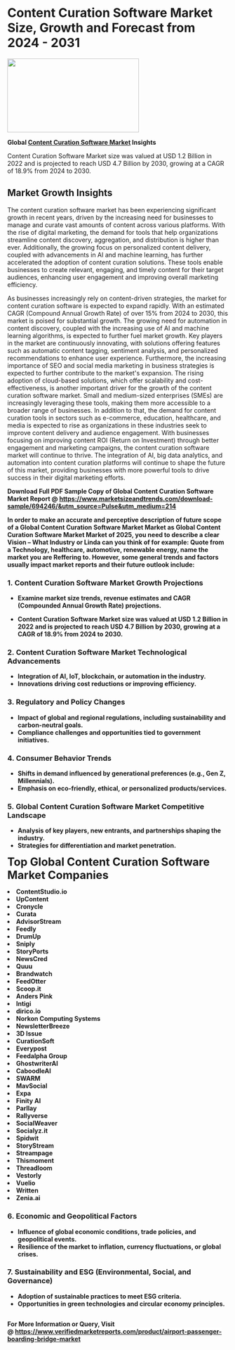 <H1>Content Curation Software Market Size, Growth and Forecast from 2024 - 2031</H1><img class="aligncenter size-medium wp-image-584254" src="https://thirdeyenews.in/wp-content/uploads/2024/09/Global-Market-Research-300x168.jpeg" alt="" width="300" height="168" /><p><strong>Global&nbsp;<a href="https://www.marketsizeandtrends.com/download-sample/694246/&amp;utm_source=Pulse&amp;utm_medium=214">Content Curation Software Market</a> Insights</strong></p><p>Content Curation Software Market size was valued at USD 1.2 Billion in 2022 and is projected to reach USD 4.7 Billion by 2030, growing at a CAGR of 18.9% from 2024 to 2030.</p><p><h2>Market Growth Insights</h2> <p>The content curation software market has been experiencing significant growth in recent years, driven by the increasing need for businesses to manage and curate vast amounts of content across various platforms. With the rise of digital marketing, the demand for tools that help organizations streamline content discovery, aggregation, and distribution is higher than ever. Additionally, the growing focus on personalized content delivery, coupled with advancements in AI and machine learning, has further accelerated the adoption of content curation solutions. These tools enable businesses to create relevant, engaging, and timely content for their target audiences, enhancing user engagement and improving overall marketing efficiency.</p> <p><strong></strong></p> <p>As businesses increasingly rely on content-driven strategies, the market for content curation software is expected to expand rapidly. With an estimated CAGR (Compound Annual Growth Rate) of over 15% from 2024 to 2030, this market is poised for substantial growth. The growing need for automation in content discovery, coupled with the increasing use of AI and machine learning algorithms, is expected to further fuel market growth. Key players in the market are continuously innovating, with solutions offering features such as automatic content tagging, sentiment analysis, and personalized recommendations to enhance user experience. Furthermore, the increasing importance of SEO and social media marketing in business strategies is expected to further contribute to the market's expansion. The rising adoption of cloud-based solutions, which offer scalability and cost-effectiveness, is another important driver for the growth of the content curation software market. Small and medium-sized enterprises (SMEs) are increasingly leveraging these tools, making them more accessible to a broader range of businesses. In addition to that, the demand for content curation tools in sectors such as e-commerce, education, healthcare, and media is expected to rise as organizations in these industries seek to improve content delivery and audience engagement. With businesses focusing on improving content ROI (Return on Investment) through better engagement and marketing campaigns, the content curation software market will continue to thrive. The integration of AI, big data analytics, and automation into content curation platforms will continue to shape the future of this market, providing businesses with more powerful tools to drive success in their digital marketing efforts. <p><strong></p><p><span class=""><strong>Download Full PDF Sample Copy of Global Content Curation Software Market Report</strong> @ <a href="https://www.marketsizeandtrends.com/download-sample/694246/&amp;utm_source=Pulse&amp;utm_medium=214" target="_blank">https://www.marketsizeandtrends.com/download-sample/694246/&amp;utm_source=Pulse&amp;utm_medium=214</a></span></p><p>In order to make an accurate and perceptive description of future scope of a Global&nbsp;Content Curation Software Market Market as Global&nbsp;Content Curation Software Market Market of 2025, you need to describe a clear Vision &ndash; What Industry or Linda can you think of for example: Quote from a Technology, healthcare, automotive, renewable energy, name the market you are Reffering to. However, some general trends and factors usually impact market reports and their future outlook include:</p><h3>1.&nbsp;<strong>Content Curation Software Market Growth Projections</strong></h3><ul><li>Examine market size trends, revenue estimates and CAGR (Compounded Annual Growth Rate) projections.</li><li><p>Content Curation Software Market size was valued at USD 1.2 Billion in 2022 and is projected to reach USD 4.7 Billion by 2030, growing at a CAGR of 18.9% from 2024 to 2030.</p></li></ul><h3>2.&nbsp;<strong>Content Curation Software Market Technological Advancements</strong></h3><ul><li>Integration of AI, IoT, blockchain, or automation in the industry.</li><li>Innovations driving cost reductions or improving efficiency.</li></ul><h3>3.&nbsp;<strong>Regulatory and Policy Changes</strong></h3><ul><li>Impact of global and regional regulations, including sustainability and carbon-neutral goals.</li><li>Compliance challenges and opportunities tied to government initiatives.</li></ul><h3>4.&nbsp;<strong>Consumer Behavior Trends</strong></h3><ul><li>Shifts in demand influenced by generational preferences (e.g., Gen Z, Millennials).</li><li>Emphasis on eco-friendly, ethical, or personalized products/services.</li></ul><h3>5.&nbsp;<strong>Global Content Curation Software Market Competitive Landscape</strong></h3><ul><li>Analysis of key players, new entrants, and partnerships shaping the industry.</li><li>Strategies for differentiation and market penetration.</li></ul><p data-pm-slice="1 1 []"><span style="color: inherit; font-family: inherit; font-size: 25px;">Top Global Content Curation Software Market Companies</span></p><div class="" data-test-id=""><p><li>ContentStudio.io</li><li> UpContent</li><li> Cronycle</li><li> Curata</li><li> AdvisorStream</li><li> Feedly</li><li> DrumUp</li><li> Sniply</li><li> StoryPorts</li><li> NewsCred</li><li> Quuu</li><li> Brandwatch</li><li> FeedOtter</li><li> Scoop.it</li><li> Anders Pink</li><li> Intigi</li><li> dirico.io</li><li> Norkon Computing Systems</li><li> NewsletterBreeze</li><li> 3D Issue</li><li> CurationSoft</li><li> Everypost</li><li> Feedalpha Group</li><li> GhostwriterAI</li><li> CaboodleAI</li><li> SWARM</li><li> MavSocial</li><li> Expa</li><li> Finity AI</li><li> Parllay</li><li> Rallyverse</li><li> SocialWeaver</li><li> Socialyz.it</li><li> Spidwit</li><li> StoryStream</li><li> Streampage</li><li> Thismoment</li><li> Threadloom</li><li> Vestorly</li><li> Vuelio</li><li> Written</li><li> Zenia.ai</li></p></div><h3>6.&nbsp;<strong>Economic and Geopolitical Factors</strong></h3><ul><li>Influence of global economic conditions, trade policies, and geopolitical events.</li><li>Resilience of the market to inflation, currency fluctuations, or global crises.</li></ul><h3>7.&nbsp;<strong>Sustainability and ESG (Environmental, Social, and Governance)</strong></h3><ul><li>Adoption of sustainable practices to meet ESG criteria.</li><li>Opportunities in green technologies and circular economy principles.</li></ul><h2><strong style="font-size: 14px;">For More Information or Query, Visit @&nbsp;</strong><a style="background-color: #ffffff; font-size: 14px;" href="https://www.marketsizeandtrends.com/report/content-curation-software-market/" target="_blank">https://www.verifiedmarketreports.com/product/airport-passenger-boarding-bridge-market</a></h2>
